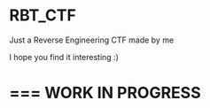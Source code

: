 # RBT_CTF

Just a Reverse Engineering CTF made by me

I hope you find it interesting :)

===
            WORK IN PROGRESS
===
